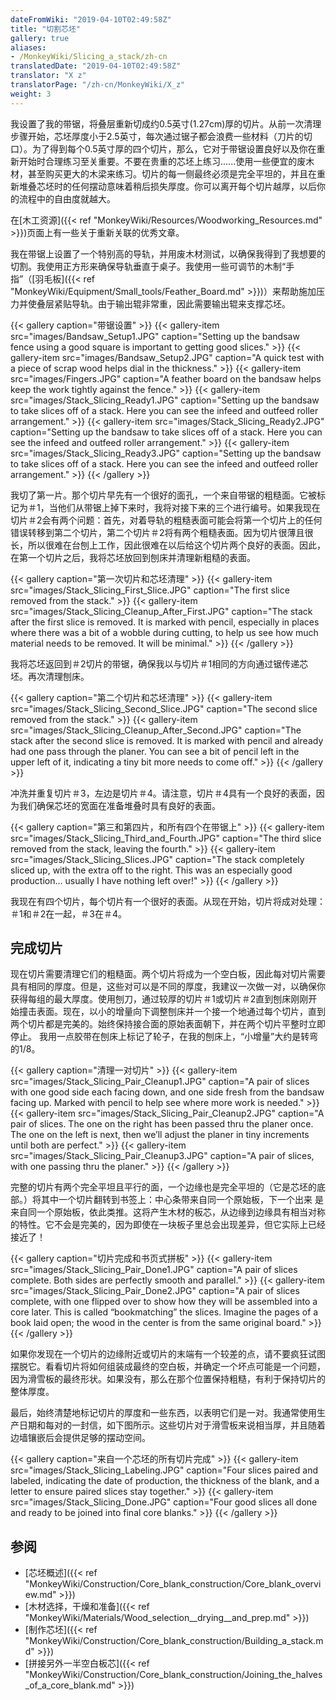 ```yaml
---
dateFromWiki: "2019-04-10T02:49:58Z"
title: "切割芯坯"
gallery: true
aliases:
- /MonkeyWiki/Slicing_a_stack/zh-cn
translatedDate: "2019-04-10T02:49:58Z"
translator: "X z"
translatorPage: "/zh-cn/MonkeyWiki/X_z"
weight: 3
---
```

我设置了我的带锯，将叠层重新切成约0.5英寸(1.27cm)厚的切片。从前一次清理步骤开始，芯坯厚度小于2.5英寸，每次通过锯子都会浪费一些材料（刀片的切口）。为了得到每个0.5英寸厚的四个切片，那么，它对于带锯设置良好以及你在重新开始时合理练习至关重要。不要在贵重的芯坯上练习......使用一些便宜的废木材，甚至购买更大的木梁来练习。切片的每一侧最终必须是完全平坦的，并且在重新堆叠芯坯时的任何摆动意味着稍后损失厚度。你可以离开每个切片越厚，以后你的流程中的自由度就越大。

在[木工资源]({{< ref "MonkeyWiki/Resources/Woodworking_Resources.md" >}})页面上有一些关于重新关联的优秀文章。

我在带锯上设置了一个特别高的导轨，并用废木材测试，以确保我得到了我想要的切割。我使用正方形来确保导轨垂直于桌子。我使用一些可调节的木制“手指”（[羽毛板]({{< ref "MonkeyWiki/Equipment/Small_tools/Feather_Board.md" >}})）来帮助施加压力并使叠层紧贴导轨。由于输出辊非常重，因此需要输出辊来支撑芯坯。

{{< gallery  caption="带锯设置" >}}
{{< gallery-item src="images/Bandsaw_Setup1.JPG" caption="Setting up the bandsaw fence using a good square is important to getting good slices." >}}
{{< gallery-item src="images/Bandsaw_Setup2.JPG" caption="A quick test with a piece of scrap wood helps dial in the thickness." >}}
{{< gallery-item src="images/Fingers.JPG" caption="A feather board on the bandsaw helps keep the work tightly against the fence." >}}
{{< gallery-item src="images/Stack_Slicing_Ready1.JPG" caption="Setting up the bandsaw to take slices off of a stack. Here you can see the infeed and outfeed roller arrangement." >}}
{{< gallery-item src="images/Stack_Slicing_Ready2.JPG" caption="Setting up the bandsaw to take slices off of a stack. Here you can see the infeed and outfeed roller arrangement." >}}
{{< gallery-item src="images/Stack_Slicing_Ready3.JPG" caption="Setting up the bandsaw to take slices off of a stack. Here you can see the infeed and outfeed roller arrangement." >}}
{{< /gallery >}}



我切了第一片。那个切片早先有一个很好的面孔，一个来自带锯的粗糙面。它被标记为＃1，当他们从带锯上掉下来时，我将对接下来的三个进行编号。如果我现在切片＃2会有两个问题：首先，对着导轨的粗糙表面可能会将第一个切片上的任何错误转移到第二个切片，第二个切片＃2将有两个粗糙表面。因为切片很薄且很长，所以很难在台刨上工作，因此很难在以后给这个切片两个良好的表面。因此，在第一个切片之后，我将芯坯放回到刨床并清理新粗糙的表面。 

{{< gallery  caption="第一次切片和芯坯清理" >}}
{{< gallery-item src="images/Stack_Slicing_First_Slice.JPG" caption="The first slice removed from the stack." >}}
{{< gallery-item src="images/Stack_Slicing_Cleanup_After_First.JPG" caption="The stack after the first slice is removed. It is marked with pencil, especially in places where there was a bit of a wobble during cutting, to help us see how much material needs to be removed. It will be minimal." >}}
{{< /gallery >}}



我将芯坯返回到＃2切片的带锯，确保我以与切片＃1相同的方向通过锯传递芯坯。再次清理刨床。

{{< gallery  caption="第二个切片和芯坯清理" >}}
{{< gallery-item src="images/Stack_Slicing_Second_Slice.JPG" caption="The second slice removed from the stack." >}}
{{< gallery-item src="images/Stack_Slicing_Cleanup_After_Second.JPG" caption="The stack after the second slice is removed. It is marked with pencil and already had one pass through the planer. You can see a bit of pencil left in the upper left of it, indicating a tiny bit more needs to come off." >}}
{{< /gallery >}}



冲洗并重复切片＃3，左边是切片＃4。请注意，切片＃4具有一个良好的表面，因为我们确保芯坯的宽面在准备堆叠时具有良好的表面。

{{< gallery  caption="第三和第四片，和所有四个在带锯上" >}}
{{< gallery-item src="images/Stack_Slicing_Third_and_Fourth.JPG" caption="The third slice removed from the stack, leaving the fourth." >}}
{{< gallery-item src="images/Stack_Slicing_Slices.JPG" caption="The stack completely sliced up, with the extra off to the right. This was an especially good production… usually I have nothing left over!" >}}
{{< /gallery >}}



我现在有四个切片，每个切片有一个很好的表面。从现在开始，切片将成对处理：＃1和＃2在一起，＃3在＃4。


## 完成切片

现在切片需要清理它们的粗糙面。两个切片将成为一个空白板，因此每对切片需要具有相同的厚度。但是，这些对可以是不同的厚度，我建议一次做一对，以确保你获得每组的最大厚度。使用刨刀，通过较厚的切片＃1或切片＃2直到刨床刚刚开始撞击表面。现在，以小的增量向下调整刨床并一个接一个地通过每个切片，直到两个切片都是完美的。始终保持接合面的原始表面朝下，并在两个切片平整时立即停止。 我用一点胶带在刨床上标记了轮子，在我的刨床上，“小增量”大约是转弯的1/8。

{{< gallery  caption="清理一对切片" >}}
{{< gallery-item src="images/Stack_Slicing_Pair_Cleanup1.JPG" caption="A pair of slices with one good side each facing down, and one side fresh from the bandsaw facing up. Marked with pencil to help see where more work is needed." >}}
{{< gallery-item src="images/Stack_Slicing_Pair_Cleanup2.JPG" caption="A pair of slices. The one on the right has been passed thru the planer once. The one on the left is next, then we’ll adjust the planer in tiny increments until both are perfect." >}}
{{< gallery-item src="images/Stack_Slicing_Pair_Cleanup3.JPG" caption="A pair of slices, with one passing thru the planer." >}}
{{< /gallery >}}



完整的切片有两个完全平坦且平行的面，一个边缘也是完全平坦的（它是芯坯的底部。）将其中一个切片翻转到书签上：中心条带来自同一个原始板，下一个出来 是来自同一个原始板，依此类推。这将产生木材的板芯，从边缘到边缘具有相当对称的特性。它不会是完美的，因为即使在一块板子里总会出现差异，但它实际上已经接近了！

{{< gallery  caption="切片完成和书页式拼板" >}}
{{< gallery-item src="images/Stack_Slicing_Pair_Done1.JPG" caption="A pair of slices complete. Both sides are perfectly smooth and parallel." >}}
{{< gallery-item src="images/Stack_Slicing_Pair_Done2.JPG" caption="A pair of slices complete, with one flipped over to show how they will be assembled into a core later. This is called “bookmatching” the slices. Imagine the pages of a book laid open; the wood in the center is from the same original board." >}}
{{< /gallery >}}



如果你发现在一个切片的边缘附近或切片的末端有一个较差的点，请不要疯狂试图摆脱它。看看切片将如何组装成最终的空白板，并确定一个坏点可能是一个问题，因为滑雪板的最终形状。如果没有，那么在那个位置保持粗糙，有利于保持切片的整体厚度。

最后，始终清楚地标记切片的厚度和一些东西，以表明它们是一对。我通常使用生产日期和每对的一封信，如下图所示。这些切片对于滑雪板来说相当厚，并且随着边墙镶嵌后会提供足够的摆动空间。

{{< gallery  caption="来自一个芯坯的所有切片完成" >}}
{{< gallery-item src="images/Stack_Slicing_Labeling.JPG" caption="Four slices paired and labeled, indicating the date of production, the thickness of the blank, and a letter to ensure paired slices stay together." >}}
{{< gallery-item src="images/Stack_Slicing_Done.JPG" caption="Four good slices all done and ready to be joined into final core blanks." >}}
{{< /gallery >}}



## 参阅

- [芯坯概述]({{< ref "MonkeyWiki/Construction/Core_blank_construction/Core_blank_overview.md" >}})
- [木材选择，干燥和准备]({{< ref "MonkeyWiki/Materials/Wood_selection__drying__and_prep.md" >}})
- [制作芯坯]({{< ref "MonkeyWiki/Construction/Core_blank_construction/Building_a_stack.md" >}})
- [拼接另外一半空白板芯]({{< ref "MonkeyWiki/Construction/Core_blank_construction/Joining_the_halves_of_a_core_blank.md" >}})
	


